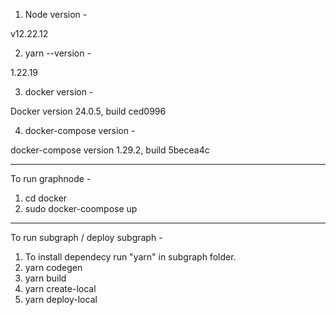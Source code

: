 1. Node version -

v12.22.12

2. yarn --version  -

1.22.19

3. docker version -

Docker version 24.0.5, build ced0996

4. docker-compose version -

docker-compose version 1.29.2, build 5becea4c

--------------------------------------------------------------
To run graphnode -
1. cd docker
2. sudo docker-coompose up

-----------------------------------------------------------------
To run subgraph / deploy subgraph - 

1. To install dependecy run "yarn" in subgraph folder.
2. yarn codegen
3. yarn build
4. yarn create-local
5. yarn deploy-local
